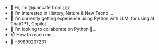 - 👋 Hi, I’m @juancafe from  🇺🇾  
- 👀 I’m interested in History, Nature & New Tecno ...
- 🌱 I’m currently getting experience using Python with LLM, for using at ChatGPT, Copilot ...
- 💞️ I’m looking to collaborate on Python 🐍...
- 📫 How to reach me ...
- 📱 +59899207231

<!---
juancafe/juancafe is a ✨ special ✨ repository because its `README.md` (this file) appears on your GitHub profile.
You can click the Preview link to take a look at your changes.
--->
